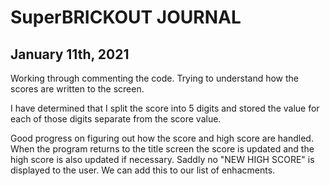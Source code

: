 # SuperBRICKOUT JOURNAL

## January 11th, 2021

Working through commenting the code. Trying to understand how the scores are written to the screen. 

I have determined that I split the score into 5 digits and stored the value for each of those digits separate from the score value.

Good progress on figuring out how the score and high score are handled. When the program returns to the title screen the score is updated and the high score is also updated if necessary. Saddly no "NEW HIGH SCORE" is displayed to the user. We can add this to our list of enhacments.